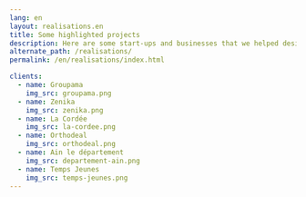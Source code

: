 ```yaml
---
lang: en
layout: realisations.en
title: Some highlighted projects
description: Here are some start-ups and businesses that we helped designing and building successful services and applications.
alternate_path: /realisations/
permalink: /en/realisations/index.html

clients:
  - name: Groupama
    img_src: groupama.png
  - name: Zenika
    img_src: zenika.png
  - name: La Cordée
    img_src: la-cordee.png
  - name: Orthodeal
    img_src: orthodeal.png
  - name: Ain le département
    img_src: departement-ain.png
  - name: Temps Jeunes
    img_src: temps-jeunes.png
---
```

